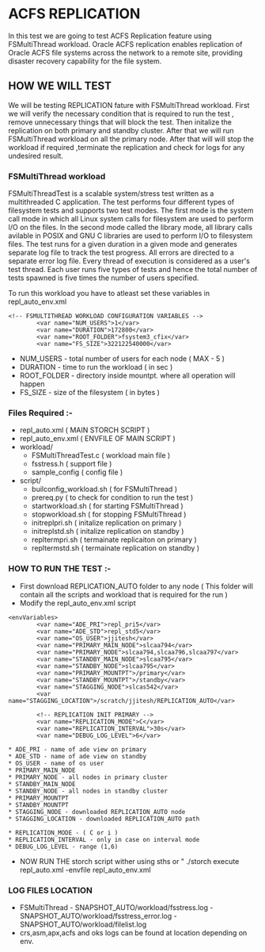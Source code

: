 # ACFS REPLICATION

In this test we are going to test ACFS Replication feature using FSMultiThread workload. Oracle ACFS replication enables replication of Oracle ACFS file systems across the network to a remote site, providing disaster recovery capability for the file system.


## HOW WE WILL TEST

We will be testing REPLICATION fature with FSMultiThread workload. First we will verify the necessary condition that is required to run the test , remove unnecessary things that will block the test. Then initalize the replication on both primary and standby cluster. After that we will run FSMultiThread workload on all the primary node. After that will will stop the workload if required ,terminate the replication and check for logs for any undesired result.


### FSMultiThread workload

FSMultiThreadTest is a scalable system/stress test written as a multithreaded C application. The test performs four different types of filesystem tests and supports two test modes. The first mode is the system call mode in which all Linux system calls for filesystem are used to perform I/O on the files. In the second mode called the library mode, all library calls avilable in POSIX and GNU C libraries are used to perform I/O to filesystem files. The test runs for a given duration in a given mode and generates separate log file to track the test progress. All errors are directed to a separate error log file. Every thread of execution is considered as a user's test thread. Each user runs five types of tests and hence the total number of tests spawned is five times the number of users specified.

To run this workload you have to atleast set these variables in repl_auto_env.xml

```
<!-- FSMULTITHREAD WORKLOAD CONFIGURATION VARIABLES -->
        <var name="NUM_USERS">1</var>
        <var name="DURATION">172800</var>
        <var name="ROOT_FOLDER">fsystem3_cfix</var>
        <var name="FS_SIZE">322122540000</var>

```
* NUM_USERS - total number of users for each node ( MAX - 5 )
* DURATION - time to run the workload ( in sec )
* ROOT_FOLDER - directory inside mountpt. where all operation will happen
* FS_SIZE - size of the filesystem ( in bytes )

### Files Required :-

* repl_auto.xml ( MAIN STORCH SCRIPT )
* repl_auto_env.xml ( ENVFILE OF MAIN SCRIPT )
* workload/
    * FSMultiThreadTest.c ( workload main file )
    * fsstress.h ( support file )
    * sample_config ( config file )
* script/
	* builconfig_workload.sh ( for FSMultiThread )
	* prereq.py ( to check for condition to run the test )
	* startworkload.sh ( for starting FSMultiThread )
    * stopworkload.sh ( for stopping FSMultiThread )
	* initreplpri.sh ( initalize replication on primary )
	* initreplstd.sh ( initalize replication on standby )
	* repltermpri.sh ( termainate replicaiton on primary )
	* repltermstd.sh ( termainate replication on standby )
	
	
	
### HOW TO RUN THE TEST :-

* First download REPLICATION_AUTO folder to any node ( This folder will contain all the scripts and workload that is required for the run )
* Modify the repl_auto_env.xml script

```
<envVariables>
        <var name="ADE_PRI">repl_pri5</var>
        <var name="ADE_STD">repl_std5</var>
        <var name="OS_USER">jjitesh</var>
        <var name="PRIMARY_MAIN_NODE">slcaa794</var>
        <var name="PRIMARY_NODE">slcaa794,slcaa796,slcaa797</var>
        <var name="STANDBY_MAIN_NODE">slcaa795</var>
        <var name="STANDBY_NODE">slcaa795</var>
        <var name="PRIMARY_MOUNTPT">/primary</var>
        <var name="STANDBY_MOUNTPT">/standby</var>
        <var name="STAGGING_NODE">slcas542</var>
        <var name="STAGGING_LOCATION">/scratch/jjitesh/REPLICATION_AUTO</var>
		
		<!-- REPLICATION INIT PRIMARY -->
        <var name="REPLICATION_MODE">C</var>
        <var name="REPLICATION_INTERVAL">30s</var>
        <var name="DEBUG_LOG_LEVEL">6</var>

```

	* ADE_PRI - name of ade view on primary	
	* ADE_STD - name of ade view on standby
	* OS_USER - name of os user
	* PRIMARY_MAIN_NODE
	* PRIMARY_NODE - all nodes in primary cluster
	* STANDBY_MAIN_NODE
	* STANDBY_NODE - all nodes in standby cluster
	* PRIMARY_MOUNTPT
	* STANDBY_MOUNTPT
	* STAGGING_NODE - downloaded REPLICATION_AUTO node
	* STAGGING_LOCATION - downloaded REPLICATION_AUTO path
		
	* REPLICATION_MODE - ( C or i )
	* REPLICATION_INTERVAL - only in case on interval mode
	* DEBUG_LOG_LEVEL - range (1,6)
	
	
* NOW RUN THE storch script wither using sths or " ./storch execute repl_auto.xml -envfile repl_auto_env.xml


### LOG FILES LOCATION

* FSMultiThread - SNAPSHOT_AUTO/workload/fsstress.log
                - SNAPSHOT_AUTO/workload/fsstress_error.log
                - SNAPSHOT_AUTO/workload/filelist.log
* crs,asm,apx,acfs and oks logs can be found at location depending on env.
	
	
	
	
	
	
	
	
	

